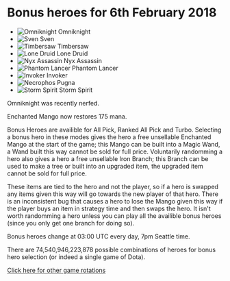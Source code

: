 # Bonus heroes for 6th February 2018

- ![Omniknight](https://d1u5p3l4wpay3k.cloudfront.net/dota2_gamepedia/0/05/Omniknight_minimap_icon.png?version=ff46e87554f9ac6c82f18e6d82d64baf) Omniknight
- ![Sven](https://d1u5p3l4wpay3k.cloudfront.net/dota2_gamepedia/1/1c/Sven_minimap_icon.png?version=c631c206b12b7960b5b260281e65bbe1) Sven
- ![Timbersaw](https://d1u5p3l4wpay3k.cloudfront.net/dota2_gamepedia/4/49/Timbersaw_minimap_icon.png?version=2bb2d544c2bfbd8e447e19bdaf8143be) Timbersaw
- ![Lone Druid](https://d1u5p3l4wpay3k.cloudfront.net/dota2_gamepedia/0/08/Lone_Druid_minimap_icon.png?version=97ef3f12303fe252d84c907a9ded7fce) Lone Druid
- ![Nyx Assassin]() Nyx Assassin
- ![Phantom Lancer]() Phantom Lancer
- ![Invoker]() Invoker
- ![Necrophos]() Pugna
- ![Storm Spirit]() Storm Spirit

Omniknight was recently nerfed.

Enchanted Mango now restores 175 mana.

Bonus Heroes are availible for All Pick, Ranked All Pick and Turbo. Selecting a bonus hero in these modes gives the hero a free unsellable Enchanted Mango at the start of the game; this Mango can be built into a Magic Wand, a Wand built this way cannot be sold for full price. Voluntarily randomming a hero also gives a hero a free unsellable Iron Branch; this Branch can be used to make a tree or built into an upgraded item, the upgraded item cannot be sold for full price.

These items are tied to the hero and not the player, so if a hero is swapped any items given this way will go towards the new player of that hero. There is an inconsistent bug that causes a hero to lose the Mango given this way if the player buys an item in strategy time and then swaps the hero. It isn't worth randomming a hero unless you can play all the availible bonus heroes (since you only get one branch for doing so).

Bonus heroes change at 03:00 UTC every day, 7pm Seattle time.

There are 74,540,946,223,878 possible combinations of heroes for bonus hero selection (or indeed a single game of Dota).

[Click here for other game rotations](https://tsunamishadow.github.io/bonusheroes/othergames)

